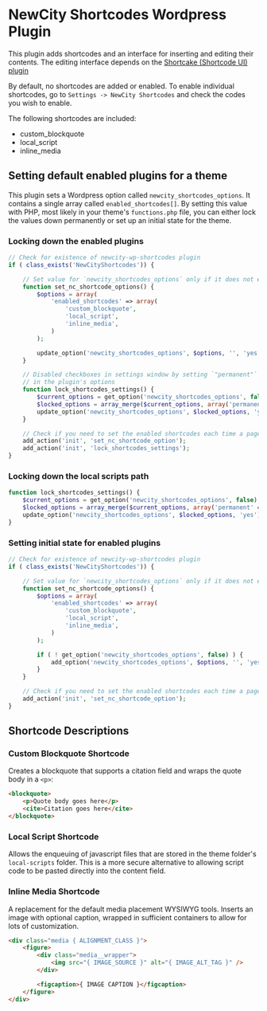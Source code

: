 # NewCity Shortcodes Wordpress Plugin

This plugin adds shortcodes and an interface for inserting and editing their contents.
The editing interface depends on the [Shortcake (Shortcode UI) plugin](https://wordpress.org/plugins/shortcode-ui/)

By default, no shortcodes are added or enabled. To enable individual shortcodes, go to `Settings -> NewCity Shortcodes` and check the codes you wish to enable.

The following shortcodes are included:

* custom_blockquote
* local_script
* inline_media

## Setting default enabled plugins for a theme

This plugin sets a Wordpress option called `newcity_shortcodes_options`. It contains
a single array called `enabled_shortcodes[]`. By setting this value with PHP, most likely
in your theme's `functions.php` file, you can either lock the values down permanently or
set up an initial state for the theme.

### Locking down the enabled plugins
```PHP
// Check for existence of newcity-wp-shortcodes plugin
if ( class_exists('NewCityShortcodes')) {

    // Set value for `newcity_shortcodes_options` only if it does not exist yet
    function set_nc_shortcode_options() {
        $options = array(
            'enabled_shortcodes' => array(
                'custom_blockquote',
                'local_script',
                'inline_media',
            )
        );

        update_option('newcity_shortcodes_options', $options, '', 'yes');
    }

    // Disabled checkboxes in settings window by setting `"permanent"` to `true`
    // in the plugin's options
    function lock_shortcodes_settings() {
        $current_options = get_option('newcity_shortcodes_options', false);
        $locked_options = array_merge($current_options, array('permanent' => array('enabled_plugins')));
        update_option('newcity_shortcodes_options', $locked_options, 'yes');
    }

    // Check if you need to set the enabled shortcodes each time a page loads
    add_action('init', 'set_nc_shortcode_option');
    add_action('init', 'lock_shortcodes_settings');
}
```

### Locking down the local scripts path
```PHP
function lock_shortcodes_settings() {
    $current_options = get_option('newcity_shortcodes_options', false);
    $locked_options = array_merge($current_options, array('permanent' => array('script_path')));
    update_option('newcity_shortcodes_options', $locked_options, 'yes');
}
```

### Setting initial state for enabled plugins
```PHP
// Check for existence of newcity-wp-shortcodes plugin
if ( class_exists('NewCityShortcodes')) {

    // Set value for `newcity_shortcodes_options` only if it does not exist yet
    function set_nc_shortcode_options() {
        $options = array(
            'enabled_shortcodes' => array(
                'custom_blockquote',
                'local_script',
                'inline_media',
            )
        );

        if ( ! get_option('newcity_shortcodes_options', false) ) {
            add_option('newcity_shortcodes_options', $options, '', 'yes');
        }
    }

    // Check if you need to set the enabled shortcodes each time a page loads
    add_action('init', 'set_nc_shortcode_option');
}
```


## Shortcode Descriptions

### Custom Blockquote Shortcode

Creates a blockquote that supports a citation field and wraps the quote body in a `<p>`:

```HTML
<blockquote>
    <p>Quote body goes here</p>
    <cite>Citation goes here</cite>
</blockquote>
```

### Local Script Shortcode

Allows the enqueuing of javascript files that are stored in the theme folder's `local-scripts` folder.
This is a more secure alternative to allowing script code to be pasted directly into the content field.

### Inline Media Shortcode

A replacement for the default media placement WYSIWYG tools. Inserts an image with optional caption,
wrapped in sufficient containers to allow for lots of customization.

```HTML
<div class="media { ALIGNMENT_CLASS }">
    <figure>
        <div class="media__wrapper">
            <img src="{ IMAGE_SOURCE }" alt="{ IMAGE_ALT_TAG }" />
        </div>

        <figcaption>{ IMAGE CAPTION }</figcaption>
    </figure>
</div>
```